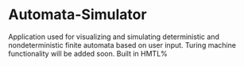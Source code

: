 # Automata-Simulator
Application used for visualizing and simulating deterministic and nondeterministic finite automata based on user input. Turing machine functionality will be added soon. Built in HMTL%
